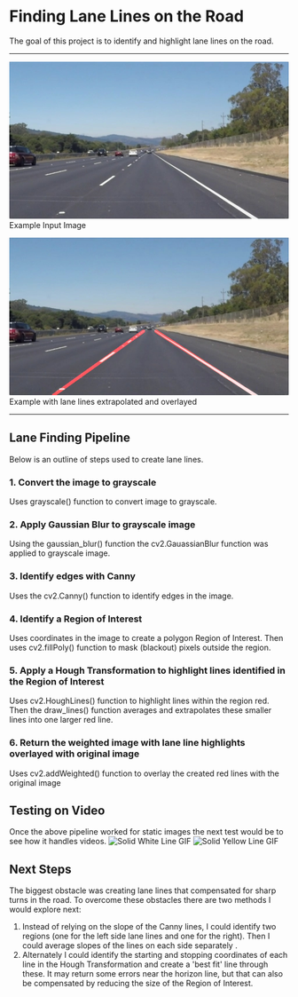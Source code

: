 # **Finding Lane Lines on the Road** 

The goal of this project is to identify and highlight lane lines on the road.

---

![Input Image](./Images/solidWhiteRight.jpg)
Example Input Image

![Output Image](./Images/laneLines_thirdPass.jpg)
Example with lane lines extrapolated and overlayed

---

## Lane Finding Pipeline
Below is an outline of steps used to create lane lines.

### 1. Convert the image to grayscale
Uses grayscale() function to convert image to grayscale.

### 2. Apply Gaussian Blur to grayscale image
Using the gaussian_blur() function the cv2.GauassianBlur function was applied to grayscale image.

### 3. Identify edges with Canny
Uses the cv2.Canny() function to identify edges in the image.

### 4. Identify a Region of Interest
Uses coordinates in the image to create a polygon Region of Interest. Then uses cv2.fillPoly() function to mask (blackout) pixels outside the region.

### 5. Apply a Hough Transformation to highlight lines identified in the Region of Interest
Uses cv2.HoughLines() function to highlight lines within the region red. Then the draw_lines() function averages and extrapolates these smaller lines into one larger red line.

### 6. Return the weighted image with lane line highlights overlayed with original image
Uses cv2.addWeighted() function to overlay the created red lines with the original image

## Testing on Video
Once the above pipeline worked for static images the next test would be to see how it handles videos. 
![Solid White Line GIF](./Images/solidWhiteRight.gif)
![Solid Yellow Line GIF](./Images/solidYellowLeft.gif)

## Next Steps
The biggest obstacle was creating lane lines that compensated for sharp turns in the road. To overcome these  obstacles there are two methods I would explore next:

1. Instead of relying on the slope of the Canny lines, I could identify two regions (one for the left side lane lines and one for the right). Then I could average slopes of the lines on each side separately .
2. Alternately I could identify the starting and stopping coordinates of each line in the Hough Transformation and create a 'best fit' line through these. It may return some errors near the horizon line, but that can also be compensated by reducing the size of the Region of Interest.
